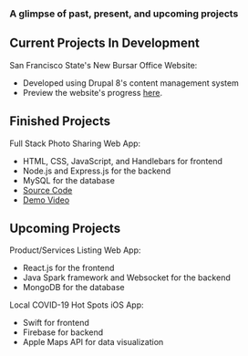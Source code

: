 ### A glimpse of past, present, and upcoming projects



## Current Projects In Development
San Francisco State's New Bursar Office Website:
- Developed using Drupal 8's content management system
- Preview the website's progress [here](https://dev-sfsu-bursar.pantheonsite.io).

## Finished Projects
Full Stack Photo Sharing Web App: 
- HTML, CSS, JavaScript, and Handlebars for frontend
- Node.js and Express.js for the backend
- MySQL for the database
- [Source Code](https://github.com/tnguyen372/Photo-Sharing-Website)
- [Demo Video](https://www.youtube.com/watch?v=Yx6SXT3NKZw)

## Upcoming Projects
Product/Services Listing Web App:
- React.js for the frontend
- Java Spark framework and Websocket for the backend
- MongoDB for the database

Local COVID-19 Hot Spots iOS App:
- Swift for frontend
- Firebase for backend
- Apple Maps API for data visualization
